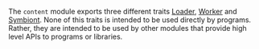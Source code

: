 <!-- contributed by Irakli Gozalishvili [gozala@mozilla.com] -->

The `content` module exports three different traits [Loader], [Worker] and
[Symbiont]. None of this traits is intended to be used directly by programs.
Rather, they are intended to be used by other modules that provide high
level APIs to programs or libraries.

[Loader]:https://jetpack.mozillalabs.com/sdk/latest/docs/#module/jetpack-core/content/loader
[Worker]:https://jetpack.mozillalabs.com/sdk/latest/docs/#module/jetpack-core/content/worker
[Symbiont]:https://jetpack.mozillalabs.com/sdk/latest/docs/#module/jetpack-core/content/worker


